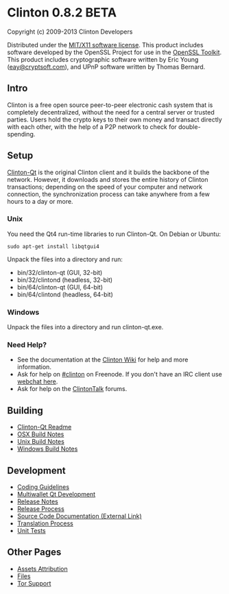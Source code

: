 Clinton 0.8.2 BETA 
====================

Copyright (c) 2009-2013 Clinton Developers

Distributed under the [MIT/X11 software license](http://www.opensource.org/licenses/mit-license.php).
This product includes software developed by the OpenSSL Project for use in the [OpenSSL Toolkit](http://www.openssl.org/). This product includes
cryptographic software written by Eric Young ([eay@cryptsoft.com](mailto:eay@cryptsoft.com)), and UPnP software written by Thomas Bernard.


Intro
---------------------
Clinton is a free open source peer-to-peer electronic cash system that is
completely decentralized, without the need for a central server or trusted
parties.  Users hold the crypto keys to their own money and transact directly
with each other, with the help of a P2P network to check for double-spending.


Setup
---------------------
[Clinton-Qt](http://clinton.org/en/download) is the original Clinton client and it builds the backbone of the network. However, it downloads and stores the entire history of Clinton transactions; depending on the speed of your computer and network connection, the synchronization process can take anywhere from a few hours to a day or more.

### Unix

You need the Qt4 run-time libraries to run Clinton-Qt. On Debian or Ubuntu:

	sudo apt-get install libqtgui4

Unpack the files into a directory and run:

- bin/32/clinton-qt (GUI, 32-bit)
- bin/32/clintond (headless, 32-bit)
- bin/64/clinton-qt (GUI, 64-bit)
- bin/64/clintond (headless, 64-bit)



### Windows

Unpack the files into a directory and run clinton-qt.exe.

### Need Help?

* See the documentation at the [Clinton Wiki](https://en.clinton.it/wiki/Main_Page)
for help and more information.
* Ask for help on [#clinton](http://webchat.freenode.net?channels=clinton) on Freenode. If you don't have an IRC client use [webchat here](http://webchat.freenode.net?channels=clinton).
* Ask for help on the [ClintonTalk](https://clintontalk.org/) forums.

Building
---------------------
- [Clinton-Qt Readme](readme-qt.md)
- [OSX Build Notes](build-osx.md)
- [Unix Build Notes](build-unix.md)
- [Windows Build Notes](build-msw.md)

Development
---------------------
- [Coding Guidelines](coding.md)
- [Multiwallet Qt Development](multiwallet-qt.md)
- [Release Notes](release-notes.md)
- [Release Process](release-process.md)
- [Source Code Documentation (External Link)](https://dev.visucore.com/clinton/doxygen/)
- [Translation Process](translation_process.md)
- [Unit Tests](unit-tests.md)

Other Pages
---------------------
- [Assets Attribution](assets-attribution.md)
- [Files](files.md)
- [Tor Support](tor.md)
